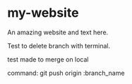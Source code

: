 # my-website

An amazing website and text here.

Test to delete branch with terminal. 

test made to merge on local

command: git push origin :branch_name